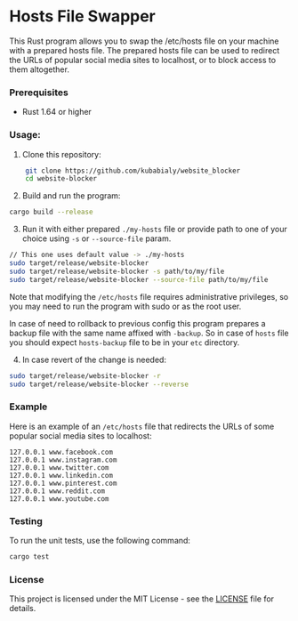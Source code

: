 # Hosts File Swapper

This Rust program allows you to swap the /etc/hosts file on your machine with a prepared hosts file. The prepared hosts file can be used to redirect the URLs of popular social media sites to localhost, or to block access to them altogether.

### Prerequisites

- Rust 1.64 or higher

### Usage:

1. Clone this repository:
```bash
    git clone https://github.com/kubabialy/website_blocker
    cd website-blocker
```
2. Build and run the program:
```bash
cargo build --release
```

3. Run it with either prepared `./my-hosts` file or provide path to one of your choice using `-s` or `--source-file` param.

```bash
// This one uses default value -> ./my-hosts
sudo target/release/website-blocker
sudo target/release/website-blocker -s path/to/my/file
sudo target/release/website-blocker --source-file path/to/my/file
```

Note that modifying the `/etc/hosts` file requires administrative privileges, so you may need to run the program with sudo or as the root user.

In case of need to rollback to previous config this program prepares a backup file with the same name affixed with `-backup`. So in case of `hosts` file you should expect `hosts-backup` file to be in your `etc` directory.

4. In case revert of the change is needed:
```bash
sudo target/release/website-blocker -r
sudo target/release/website-blocker --reverse
```

### Example

Here is an example of an `/etc/hosts` file that redirects the URLs of some popular social media sites to localhost:

```
127.0.0.1 www.facebook.com
127.0.0.1 www.instagram.com
127.0.0.1 www.twitter.com
127.0.0.1 www.linkedin.com
127.0.0.1 www.pinterest.com
127.0.0.1 www.reddit.com
127.0.0.1 www.youtube.com
```

### Testing

To run the unit tests, use the following command:

```bash
cargo test
```

### License

This project is licensed under the MIT License - see the [LICENSE](https://github.com/git/git-scm.com/blob/main/MIT-LICENSE.txt) file for details.

